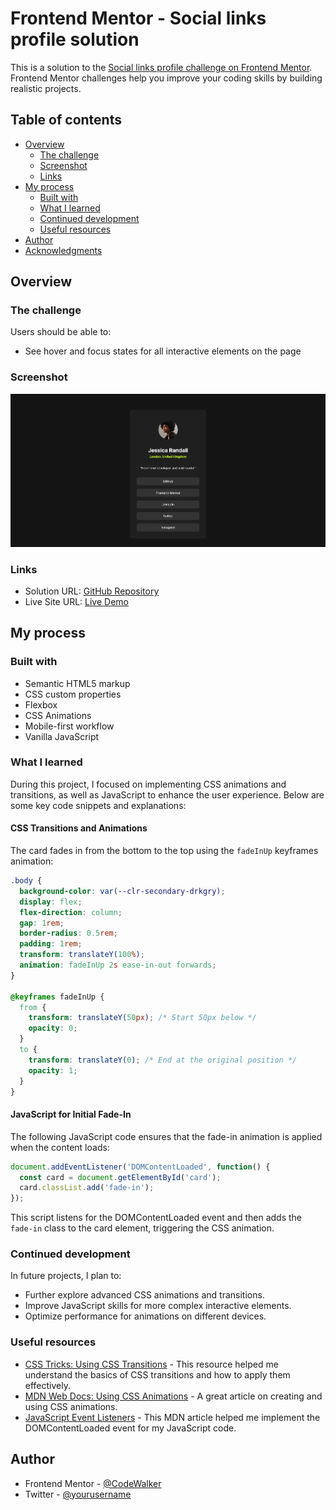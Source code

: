 # Frontend Mentor - Social links profile solution

This is a solution to the [Social links profile challenge on Frontend Mentor](https://www.frontendmentor.io/challenges/social-links-profile-UG32l9m6dQ). Frontend Mentor challenges help you improve your coding skills by building realistic projects. 

## Table of contents

- [Overview](#overview)
  - [The challenge](#the-challenge)
  - [Screenshot](#screenshot)
  - [Links](#links)
- [My process](#my-process)
  - [Built with](#built-with)
  - [What I learned](#what-i-learned)
  - [Continued development](#continued-development)
  - [Useful resources](#useful-resources)
- [Author](#author)
- [Acknowledgments](#acknowledgments)

## Overview

### The challenge

Users should be able to:

- See hover and focus states for all interactive elements on the page

### Screenshot

![Screenshot of the solution](./Screenshot/Social-links-screenshot.png)

### Links

- Solution URL: [GitHub Repository](https://your-solution-url.com)
- Live Site URL: [Live Demo](https://your-live-site-url.com)

## My process

### Built with

- Semantic HTML5 markup
- CSS custom properties
- Flexbox
- CSS Animations
- Mobile-first workflow
- Vanilla JavaScript

### What I learned

During this project, I focused on implementing CSS animations and transitions, as well as JavaScript to enhance the user experience. Below are some key code snippets and explanations:

#### CSS Transitions and Animations

The card fades in from the bottom to the top using the `fadeInUp` keyframes animation:

```css
.body {
  background-color: var(--clr-secondary-drkgry);
  display: flex;
  flex-direction: column;
  gap: 1rem;
  border-radius: 0.5rem;
  padding: 1rem;
  transform: translateY(100%);
  animation: fadeInUp 2s ease-in-out forwards;
}

@keyframes fadeInUp {
  from {
    transform: translateY(50px); /* Start 50px below */
    opacity: 0;
  }
  to {
    transform: translateY(0); /* End at the original position */
    opacity: 1;
  }
}
```

#### JavaScript for Initial Fade-In

The following JavaScript code ensures that the fade-in animation is applied when the content loads:

```javascript
document.addEventListener('DOMContentLoaded', function() {
  const card = document.getElementById('card');
  card.classList.add('fade-in');
});
```

This script listens for the DOMContentLoaded event and then adds the `fade-in` class to the card element, triggering the CSS animation.

### Continued development

In future projects, I plan to:

- Further explore advanced CSS animations and transitions.
- Improve JavaScript skills for more complex interactive elements.
- Optimize performance for animations on different devices.

### Useful resources

- [CSS Tricks: Using CSS Transitions](https://css-tricks.com/almanac/properties/t/transition/) - This resource helped me understand the basics of CSS transitions and how to apply them effectively.
- [MDN Web Docs: Using CSS Animations](https://developer.mozilla.org/en-US/docs/Web/CSS/CSS_Animations/Using_CSS_animations) - A great article on creating and using CSS animations.
- [JavaScript Event Listeners](https://developer.mozilla.org/en-US/docs/Web/API/EventTarget/addEventListener) - This MDN article helped me implement the DOMContentLoaded event for my JavaScript code.

## Author

- Frontend Mentor - [@CodeWalker](https://www.frontendmentor.io/profile/Codewalker)
- Twitter - [@yourusername](https://www.twitter.com/yourusername)

